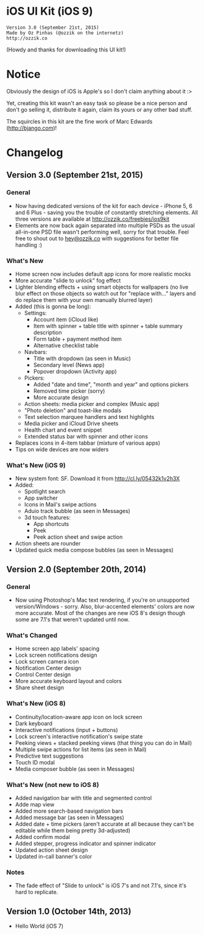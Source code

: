 # iOS UI Kit (iOS 9)
```
Version 3.0 (September 21st, 2015)
Made by Oz Pinhas (@ozzik on the internetz)
http://ozzik.co
```

(Howdy and thanks for downloading this UI kit!)


# Notice
Obviously the design of iOS is Apple's so I don't claim anything about it :>

Yet, creating this kit wasn't an easy task so please be a nice person and don't go selling it, distribute it again, claim its yours or any other bad stuff.

The squircles in this kit are the fine work of Marc Edwards (http://bjango.com)!


# Changelog

## Version 3.0 (September 21st, 2015)

### General
- Now having dedicated versions of the kit for each device - iPhone 5, 6 and 6 Plus - saving you the trouble of constantly stretching elements. All three versions are available at http://ozzik.co/freebies/ios9kit
- Elements are now back again separated into multiple PSDs as the usual all-in-one PSD file wasn't performing well, sorry for that trouble. Feel free to shout out to hey@ozzik.co with suggestions for better file handling :)

### What's New
- Home screen now includes default app icons for more realistic mocks
- More accurate "slide to unlock" fog effect
- Lighter blending effects + using smart objects for wallpapers (no live blur effect on those objects so watch out for "replace with..." layers and do replace them with your own manually blurred layer)
- Added (this is gonna be long):
	- Settings:
		- Account item (iCloud like)
		- Item with spinner + table title with spinner + table summary description
		- Form table + payment method item
		- Alternative checklist table
	- Navbars:
		- Title with dropdown (as seen in Music)
		- Secondary level (News app)
		- Popover dropdown (Activity app)
	- Pickers:
		- Added "date and time", "month and year" and options pickers
		- Removed time picker (sorry)
		- More accurate design
	- Action sheets: media picker and complex (Music app)
	- "Photo deletion" and toast-like modals
	- Text selection marquee handlers and text highlights
	- Media picker and iCloud Drive sheets
	- Health chart and event snippet
	- Extended status bar with spinner and other icons
- Replaces icons in 4-item tabbar (mixture of various apps)
- Tips on wide devices are now widers

### What's New (iOS 9)
- New system font: SF. Download it from http://cl.ly/05432k1v2h3X
- Added:
	- Spotlight search
	- App switcher
	- Icons in Mail's swipe actions
	- Aduio track bubble (as seen in Messages)
	- 3d touch features:
		- App shortcuts
		- Peek
		- Peek action sheet and swipe action
- Action sheets are rounder
- Updated quick media compose bubbles (as seen in Messages)


## Version 2.0 (September 20th, 2014)

### General
- Now using Photoshop's Mac text rendering, if you're on unsupported version/Windows - sorry. Also, blur-accented elements' colors are now more accurate.
Most of the changes are new iOS 8's design though some are 7.1's that weren't updated until now.

### What's Changed
- Home screen app labels' spacing
- Lock screen notifications design
- Lock screen camera icon
- Notification Center design
- Control Center design
- More accurate keyboard layout and colors
- Share sheet design

### What's New (iOS 8)
- Continuity/location-aware app icon on lock screen
- Dark keyboard
- Interactive notifications (input + buttons)
- Lock screen's interactive notification's swipe state
- Peeking views + stacked peeking views (that thing you can do in Mail)
- Multiple swipe actions for list items (as seen in Mail)
- Predictive text suggestions
- Touch ID modal
- Media composer bubble (as seen in Messages)

### What's New (not new to iOS 8)
- Added navigation bar with title and segmented control
- Adde map view
- Added more search-based navigation bars
- Added message bar (as seen in Messages)
- Added date + time pickers (aren't accurate at all because they can't be editable while them being pretty 3d-adjusted)
- Added confirm modal
- Added stepper, progress indicator and spinner indicator
- Updated action sheet design
- Updated in-call banner's color

### Notes
- The fade effect of "Slide to unlock" is iOS 7's and not 7.1's, since it's hard to replicate.


## Version 1.0 (October 14th, 2013)

- Hello World (iOS 7)